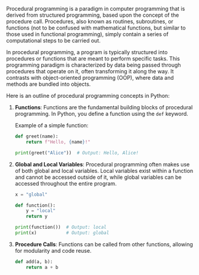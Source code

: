 Procedural programming is a paradigm in computer programming that is derived from structured programming, based upon the concept of the procedure call. Procedures, also known as routines, subroutines, or functions (not to be confused with mathematical functions, but similar to those used in functional programming), simply contain a series of computational steps to be carried out.

In procedural programming, a program is typically structured into procedures or functions that are meant to perform specific tasks. This programming paradigm is characterized by data being passed through procedures that operate on it, often transforming it along the way. It contrasts with object-oriented programming (OOP), where data and methods are bundled into objects.

Here is an outline of procedural programming concepts in Python:

1. **Functions**:
   Functions are the fundamental building blocks of procedural programming. In Python, you define a function using the `def` keyword.

   Example of a simple function:

   ```python
   def greet(name):
       return f"Hello, {name}!"

   print(greet("Alice"))  # Output: Hello, Alice!
   ```

2. **Global and Local Variables**:
   Procedural programming often makes use of both global and local variables. Local variables exist within a function and cannot be accessed outside of it, while global variables can be accessed throughout the entire program.

   ```python
   x = "global"

   def function():
       y = "local"
       return y

   print(function())  # Output: local
   print(x)           # Output: global
   ```

3. **Procedure Calls**:
   Functions can be called from other functions, allowing for modularity and code reuse.

   ```python
   def add(a, b):
       return a + b